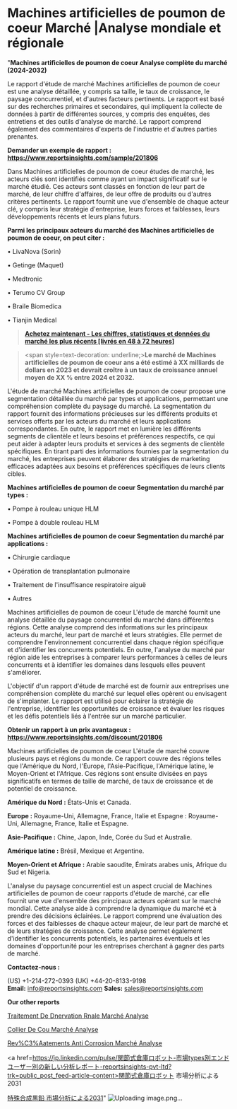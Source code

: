 # Machines artificielles de poumon de coeur Marché |Analyse mondiale et régionale

"<strong>Machines artificielles de poumon de coeur Analyse complète du marché (2024-2032)</strong>

Le rapport d'étude de marché Machines artificielles de poumon de coeur est une analyse détaillée, y compris sa taille, le taux de croissance, le paysage concurrentiel, et d'autres facteurs pertinents. Le rapport est basé sur des recherches primaires et secondaires, qui impliquent la collecte de données à partir de différentes sources, y compris des enquêtes, des entretiens et des outils d'analyse de marché. Le rapport comprend également des commentaires d'experts de l'industrie et d'autres parties prenantes.

<strong>Demander un exemple de rapport : </strong><strong><a href=https://www.reportsinsights.com/sample/201806>https://www.reportsinsights.com/sample/201806</a></strong>

Dans Machines artificielles de poumon de coeur études de marché, les acteurs clés sont identifiés comme ayant un impact significatif sur le marché étudié. Ces acteurs sont classés en fonction de leur part de marché, de leur chiffre d'affaires, de leur offre de produits ou d'autres critères pertinents. Le rapport fournit une vue d'ensemble de chaque acteur clé, y compris leur stratégie d'entreprise, leurs forces et faiblesses, leurs développements récents et leurs plans futurs.

<strong>Parmi les principaux acteurs du marché des Machines artificielles de poumon de coeur, on peut citer :</strong>

• LivaNova (Sorin)

• Getinge (Maquet)

• Medtronic

• Terumo CV Group

• Braile Biomedica

• Tianjin Medical

<blockquote><a href=https://reportsinsights.com/buynow/201806><span style=text-decoration: underline;><strong>Achetez maintenant - Les chiffres, statistiques et données du marché les plus récents [livrés en 48 à 72 heures]</strong></span></a></blockquote>
<blockquote>
<div class=group w-full text-gray-800 dark:text-gray-100 border-b border-black/10 dark:border-gray-900/50 bg-gray-50 dark:bg-[#444654]>
<div class=flex p-4 gap-4 text-base md:gap-6 md:max-w-2xl lg:max-w-xl xl:max-w-3xl md:py-6 lg:px-0 m-auto>
<div class=relative flex flex-col w-[calc(100%-50px)] gap-1 md:gap-3 lg:w-[calc(100%-115px)]>
<div class=flex flex-grow flex-col gap-3>
<div class=min-h-[20px] flex flex-col items-start gap-4 whitespace-pre-wrap break-words>
<div class=result-streaming markdown prose w-full break-words dark:prose-invert light>

<span style=text-decoration: underline;><strong>Le marché de Machines artificielles de poumon de coeur ans a été estimé à XX milliards de dollars en 2023 et devrait croître à un taux de croissance annuel moyen de XX % entre 2024 et 2032.</strong></span>

</div>
</div>
</div>
</div>
</div>
</div></blockquote>
L'étude de marché Machines artificielles de poumon de coeur propose une segmentation détaillée du marché par types et applications, permettant une compréhension complète du paysage du marché. La segmentation du rapport fournit des informations précieuses sur les différents produits et services offerts par les acteurs du marché et leurs applications correspondantes. En outre, le rapport met en lumière les différents segments de clientèle et leurs besoins et préférences respectifs, ce qui peut aider à adapter leurs produits et services à des segments de clientèle spécifiques. En tirant parti des informations fournies par la segmentation du marché, les entreprises peuvent élaborer des stratégies de marketing efficaces adaptées aux besoins et préférences spécifiques de leurs clients cibles.

<strong>Machines artificielles de poumon de coeur Segmentation du marché par types :</strong>

• Pompe à rouleau unique HLM

• Pompe à double rouleau HLM

<strong>Machines artificielles de poumon de coeur Segmentation du marché par applications :</strong>

• Chirurgie cardiaque

• Opération de transplantation pulmonaire

• Traitement de l'insuffisance respiratoire aiguë

• Autres

Machines artificielles de poumon de coeur L'étude de marché fournit une analyse détaillée du paysage concurrentiel du marché dans différentes régions. Cette analyse comprend des informations sur les principaux acteurs du marché, leur part de marché et leurs stratégies. Elle permet de comprendre l'environnement concurrentiel dans chaque région spécifique et d'identifier les concurrents potentiels. En outre, l'analyse du marché par région aide les entreprises à comparer leurs performances à celles de leurs concurrents et à identifier les domaines dans lesquels elles peuvent s'améliorer.

L'objectif d'un rapport d'étude de marché est de fournir aux entreprises une compréhension complète du marché sur lequel elles opèrent ou envisagent de s'implanter. Le rapport est utilisé pour éclairer la stratégie de l'entreprise, identifier les opportunités de croissance et évaluer les risques et les défis potentiels liés à l'entrée sur un marché particulier.

<strong>Obtenir un rapport à un prix avantageux : <a href=https://www.reportsinsights.com/discount/201806>https://www.reportsinsights.com/discount/201806</a></strong>

Machines artificielles de poumon de coeur L'étude de marché couvre plusieurs pays et régions du monde. Ce rapport couvre des régions telles que l'Amérique du Nord, l'Europe, l'Asie-Pacifique, l'Amérique latine, le Moyen-Orient et l'Afrique. Ces régions sont ensuite divisées en pays significatifs en termes de taille de marché, de taux de croissance et de potentiel de croissance.

<strong>Amérique du Nord :</strong> États-Unis et Canada.

<strong>Europe :</strong> Royaume-Uni, Allemagne, France, Italie et Espagne : Royaume-Uni, Allemagne, France, Italie et Espagne.

<strong>Asie-Pacifique :</strong> Chine, Japon, Inde, Corée du Sud et Australie.

<strong>Amérique latine :</strong> Brésil, Mexique et Argentine.

<strong>Moyen-Orient et Afrique :</strong> Arabie saoudite, Émirats arabes unis, Afrique du Sud et Nigeria.

L'analyse du paysage concurrentiel est un aspect crucial de Machines artificielles de poumon de coeur rapports d'étude de marché, car elle fournit une vue d'ensemble des principaux acteurs opérant sur le marché mondial. Cette analyse aide à comprendre la dynamique du marché et à prendre des décisions éclairées. Le rapport comprend une évaluation des forces et des faiblesses de chaque acteur majeur, de leur part de marché et de leurs stratégies de croissance. Cette analyse permet également d'identifier les concurrents potentiels, les partenaires éventuels et les domaines d'opportunité pour les entreprises cherchant à gagner des parts de marché.

<strong>Contactez-nous :</strong>

(US) +1-214-272-0393
(UK) +44-20-8133-9198
<strong>Email:</strong> <a>info@reportsinsights.com</a>
<strong>Sales:</strong> <a>sales@reportsinsights.com</a>

<strong>Our other reports</strong>

<a href=https://www.linkedin.com/pulse/traitement-de-d%C3%A9nervation-r%C3%A9nale-march%C3%A9-rapport-dc5tc/>Traitement De Dnervation Rnale Marché Analyse</a>

<a href=https://www.linkedin.com/pulse/collier-de-cou-march%C3%A9-donn%C3%A9es-d%C3%A9taill%C3%A9es-achuf/>Collier De Cou Marché Analyse</a>

<a href=https://www.linkedin.com/pulse/rev%C3%AAtements-anti-corrosion-march%C3%A9-perspectives-ytzdf/>Rev%C3%Aatements Anti Corrosion Marché Analyse</a>

<a href=https://jp.linkedin.com/pulse/関節式倉庫ロボット-市場types別エンドユーザー別の新しい分析レポート-reportsinsights-pvt-ltd?trk=public_post_feed-article-content>関節式倉庫ロボット 市場分析による2031</a>

<a href=https://www.linkedin.com/pulse/特殊合成黒鉛-市場allのセグメントの詳細な分析-reports-insights-expert/>特殊合成黒鉛 市場分析による2031</a>"
![Uploading image.png…]()
